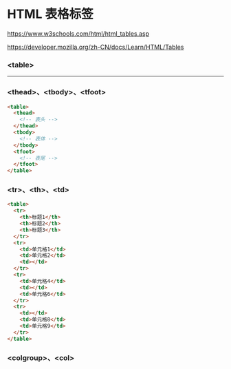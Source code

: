 # HTML 表格标签

https://www.w3schools.com/html/html_tables.asp

https://developer.mozilla.org/zh-CN/docs/Learn/HTML/Tables

### \<table>

---

### \<thead>、\<tbody>、\<tfoot>

```html
<table>
  <thead>
    <!-- 表头 -->
  </thead>
  <tbody>
    <!-- 表体 -->
  </tbody>
  <tfoot>
    <!-- 表尾 -->
  </tfoot>
</table>
```

### \<tr>、\<th>、\<td>

```html
<table>
  <tr>
    <th>标题1</th>
    <th>标题2</th>
    <th>标题3</th>
  </tr>
  <tr>
    <td>单元格1</td>
    <td>单元格2</td>
    <td></td>
  </tr>
  <tr>
    <td>单元格4</td>
    <td></td>
    <td>单元格6</td>
  </tr>
  <tr>
    <td></td>
    <td>单元格8</td>
    <td>单元格9</td>
  </tr>
</table>
```

### \<colgroup>、\<col>
